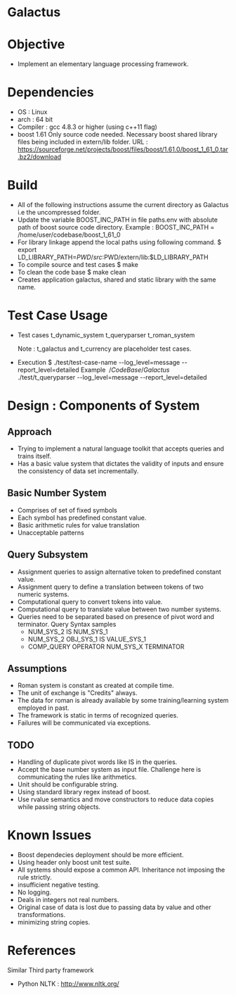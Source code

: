 Galactus
=========

# Objective #

  * Implement an elementary language processing framework.

# Dependencies #
 * OS : Linux
 * arch : 64 bit
 * Compiler : gcc 4.8.3 or higher (using c++11 flag)
 * boost 1.61
   Only source code needed. Necessary boost shared library files being included in extern/lib folder. 
   URL : https://sourceforge.net/projects/boost/files/boost/1.61.0/boost_1_61_0.tar.bz2/download 

# Build #
 * All of the following instructions assume the current directory as Galactus i.e the uncompressed folder.
 * Update the variable BOOST_INC_PATH in file paths.env with absolute path of boost source code directory. 
   Example : BOOST_INC_PATH = /home/user/codebase/boost_1_61_0
 * For library linkage append the local paths using following command.
   $ export LD_LIBRARY_PATH=$PWD/src:$PWD/extern/lib:$LD_LIBRARY_PATH
 * To compile source and test cases 
    $ make 
 * To clean the code base
    $ make clean
 * Creates application galactus, shared and static library with the same name.

# Test Case Usage #

 * Test cases
    t_dynamic_system
    t_queryparser
    t_roman_system
 
    Note : t_galactus and t_currency are placeholder test cases.

 * Execution
   $ ./test/test-case-name --log_level=message --report_level=detailed
   Example
   $~/CodeBase/Galactus$ ./test/t_queryparser --log_level=message --report_level=detailed

# Design : Components of System #

## Approach ##
 + Trying to implement a natural language toolkit that accepts queries and trains
   itself. 
 + Has a basic value system that dictates the validity of inputs and ensure the 
   consistency of data set incrementally.

## Basic Number System ##
  - Comprises of set of fixed symbols
  - Each symbol has predefined constant value.
  - Basic arithmetic rules for value translation
  - Unacceptable patterns
 
## Query Subsystem ##
  - Assignment queries to assign alternative token to predefined constant value.
  - Assignment query to define a translation between tokens of two numeric systems.
  - Computational query to convert tokens into value.
  - Computational query to translate value between two number systems.
  - Queries need to be separated based on presence of pivot word and terminator.
    Query Syntax samples
     * NUM_SYS_2 IS NUM_SYS_1
     * NUM_SYS_2 OBJ_SYS_1 IS VALUE_SYS_1
     * COMP_QUERY OPERATOR NUM_SYS_X TERMINATOR
 
## Assumptions ##

 + Roman system is constant as created at compile time.
 + The unit of exchange is "Credits" always.  
 + The data for roman is already available by some training/learning system employed in past.
 + The framework is static in terms of recognized queries.
 + Failures will be communicated via exceptions.
  
## TODO ##

 * Handling of duplicate pivot words like IS in the queries.
 * Accept the base number system as input file. Challenge here is communicating the rules like arithmetics.
 * Unit should be configurable string.
 * Using standard library regex instead of boost.
 * Use rvalue semantics and move constructors to reduce data copies while passing string objects.

# Known Issues #
 
 * Boost dependecies deployment should be more efficient. 
 * Using header only boost unit test suite.
 * All systems should expose a common API. Inheritance not imposing the rule strictly.
 * insufficient negative testing.
 * No logging.
 * Deals in integers not real numbers.
 * Original case of data is lost due to passing data by value and other transformations.
 * minimizing string copies.

# References #

Similar Third party framework

* Python NLTK : http://www.nltk.org/
 

